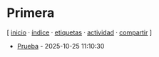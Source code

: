 # Primera
[ [inicio](https://github.com/jucardus/jucardus.github.io/blob/main/index.md) · [índice](https://github.com/jucardus/jucardus.github.io/blob/main/indices/indice.md) · [etiquetas](https://github.com/jucardus/jucardus.github.io/blob/main/indices/etiquetas.md) · [actividad](https://github.com/jucardus/jucardus.github.io/blob/main/indices/actividad.md) · [compartir](https://x.com/intent/tweet?text=Primera+%E2%80%94+Etiquetas%0A%0A%E2%86%92+https%3A%2F%2Fgithub.com%2Fjucardus%2Fjucardus.github.io%2Fblob%2Fmain%2Fetiquetas%2Fprimera.md%0A%0A%23etiquetas_jucardus) ]

* [Prueba](https://github.com/jucardus/jucardus.github.io/blob/main/prueba/prueba.md) - 2025-10-25 11:10:30